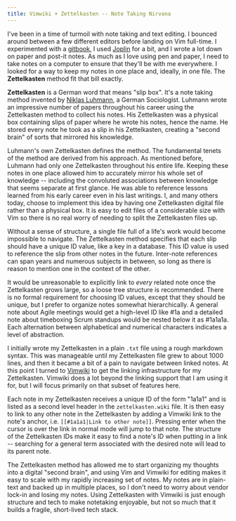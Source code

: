 ```yaml
---
title: Vimwiki + Zettelkasten -- Note Taking Nirvana
---
```


I've been in a time of turmoil with note taking and text editing. I bounced around
between a few different editors before landing on Vim full-time. I experimented
with a [gitbook](gitbook.com), I used [Joplin](joplinapp.org) for a bit, and I wrote a lot down on paper
and post-it notes. As much as I love using pen and paper, I need to take notes
on a computer to ensure that they'll be with me everywhere. I looked for a way
to keep my notes in one place and, ideally, in one file. The **Zettelkasten**
method fit that bill exactly.

**Zettelkasten** is a German word that means "slip box". It's a note taking
method invented by [Niklas Luhmann](https://en.wikipedia.org/wiki/Niklas_Luhmann), a German Sociologist. Luhmann
wrote an impressive number of papers throughout his career using the Zettelkasten
method to collect his notes. His Zettelkasten was a physical box containing slips
of paper where he wrote his notes, hence the name. He stored every note he took as a slip in his Zettelkasten, creating a "second brain" of sorts that mirrored his knowledge.

Luhmann's own Zettelkasten defines the method. The fundamental tenets of the
method are derived from his approach. As mentioned before, Luhmann had only one
Zettelkasten throughout his entire life. Keeping these notes in one place
allowed him to accurately mirror his whole set of knowledge -- including the
convoluted associations between knowledge that seems separate at first glance.
He was able to reference lessons learned from his early career even in his last
writings. I, and many others today, choose to implement this idea by having one
Zettelkasten digital file rather than a physical box. It is easy to edit files
of a considerable size with Vim so there is no real worry of needing to split the Zettelkasten files up.

Without a sense of structure, a single file full of a life's work would become
impossible to navigate. The Zettelkasten method specifies that each slip should
have a unique ID value, like a key in a database. This ID value is used to
reference the slip from other notes in the future. Inter-note references can span
years and numerous subjects in between, so long as there is reason to mention one
in the context of the other.

It would be unreasonable to explicitly link to _every_ related note once the
Zettelkasten grows large, so a loose tree structure is recommended. There is no
formal requirement for choosing ID values, except that they should be unique, but
I prefer to organize notes somewhat hierarchically. A general note about Agile
meetings would get a high-level ID like #1a and a detailed note about timeboxing
Scrum standups would be nested below it as #1a1a1a. Each alternation between
alphabetical and numerical characters indicates a level of abstraction.

I initially wrote my Zettelkasten in a plain `.txt` file using a rough markdown
syntax. This was manageable until my Zettelkasten file grew to about 1000 lines,
and then it became a bit of a pain to navigate between linked notes. At this point
I turned to [Vimwiki](https://vimwiki.github.io/) to get the linking infrastructure for my Zettelkasten.
Vimwiki does a lot beyond the linking support that I am using it for, but I will
focus primarily on that subset of features here.

Each note in my Zettelkasten receives a unique ID of the form "1a1a1" and is listed
as a second level header in the `zettelkasten.wiki` file. It is then easy
to link to any other note in the Zettelkasten by adding a Vimwiki link to the note's
anchor, i.e. `[[#1a1a1|Link to other note]]`. Pressing enter when the cursor is
over the link in normal mode will jump to that note. The structure of the
Zettelkasten IDs make it easy to find a note's ID when putting in a link -- searching
for a general term associated with the desired note will lead to its parent note.

The Zettelkasten method has allowed me to start organizing my thoughts into a
digital "second brain", and using Vim and Vimwiki for editing makes it easy to
scale with my rapidly increasing set of notes. My notes are in plain-text and
backed up in multiple places, so I don't need to worry about vendor lock-in and
losing my notes. Using Zettelkasten with Vimwiki is just enough structure and tech
to make notetaking enjoyable, but not so much that it builds a fragile, short-lived
tech stack.
